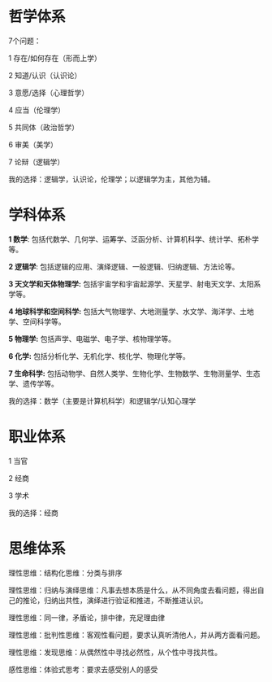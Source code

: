 # 哲学体系

7个问题：

1 存在/如何存在（形而上学）

2 知道/认识（认识论）

3 意愿/选择（心理哲学）

4 应当（伦理学）

5 共同体（政治哲学）

6 审美（美学）

7 论辩（逻辑学）

我的选择：逻辑学，认识论，伦理学；以逻辑学为主，其他为辅。

# 学科体系

**1 数学**: 包括代数学、几何学、运筹学、泛函分析、计算机科学、统计学、拓朴学等。

**2 逻辑学**: 包括逻辑的应用、演绎逻辑、一般逻辑、归纳逻辑、方法论等。

**3 天文学和天体物理学:** 包括宇宙学和宇宙起源学、天星学、射电天文学、太阳系学等。

**4 地球科学和空间科学:** 包括大气物理学、大地测量学、水文学、海洋学、土地学、空间科学等。

**5 物理学:** 包括声学、电磁学、电子学、核物理学等。

**6 化学:** 包括分析化学、无机化学、核化学、物理化学等。

**7 生命科学:** 包括动物学、自然人类学、生物化学、生物数学、生物测量学、生态学、遗传学等。

我的选择：数学（主要是计算机科学）和逻辑学/认知心理学

# 职业体系

1 当官

2 经商

3 学术

我的选择：经商

# 思维体系

理性思维：结构化思维：分类与排序

理性思维：归纳与演绎思维：凡事去想本质是什么，从不同角度去看问题，得出自己的推论，归纳出共性，演绎进行验证和推进，不断推进认识。

理性思维：同一律，矛盾论，排中律，充足理由律

理性思维：批判性思维：客观性看问题，要求认真听清他人，并从两方面看问题。

理性思维：发现思维：从偶然性中寻找必然性，从个性中寻找共性。

感性思维：体验式思考：要求去感受别人的感受

